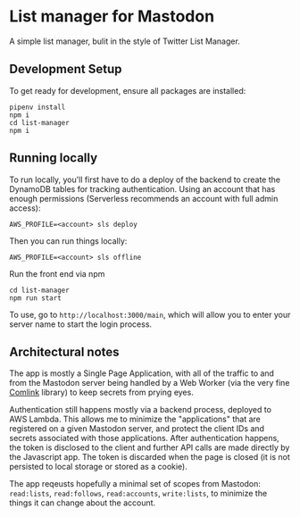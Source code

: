 # List manager for Mastodon

A simple list manager, bulit in the style of Twitter List Manager.

## Development Setup

To get ready for development, ensure all packages are installed:

```
pipenv install
npm i
cd list-manager
npm i
```

## Running locally

To run locally, you'll first have to do a deploy of the backend to create the
DynamoDB tables for tracking authentication. Using an account that has enough
permissions (Serverless recommends an account with full admin access):

```
AWS_PROFILE=<account> sls deploy
```

Then you can run things locally:

```
AWS_PROFILE=<account> sls offline
```

Run the front end via npm

```
cd list-manager
npm run start
```

To use, go to `http://localhost:3000/main`, which will allow you to enter your
server name to start the login process.

## Architectural notes

The app is mostly a Single Page Application, with all of the traffic to and from
the Mastodon server being handled by a Web Worker (via the very fine
[Comlink](https://github.com/GoogleChromeLabs/comlink) library) to keep secrets
from prying eyes.

Authentication still happens mostly via a backend process, deployed to AWS
Lambda. This allows me to minimize the "applications" that are registered on a
given Mastodon server, and protect the client IDs and secrets associated with
those applications. After authentication happens, the token is disclosed to the
client and further API calls are made directly by the Javascript app. The token
is discarded when the page is closed (it is not persisted to local storage or
stored as a cookie).

The app reqeusts hopefully a minimal set of scopes from Mastodon: `read:lists`,
`read:follows`, `read:accounts`, `write:lists`, to minimize the things it can
change about the account.
